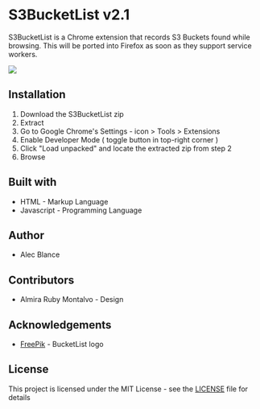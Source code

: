 # S3BucketList v2.1

S3BucketList is a Chrome extension that records S3 Buckets found while browsing. 
This will be ported into Firefox as soon as they support service workers. 

![](screenshot.png)

## Installation
1. Download the S3BucketList zip
2. Extract 
3. Go to Google Chrome's Settings - icon > Tools > Extensions
4. Enable Developer Mode ( toggle button in top-right corner )
5. Click "Load unpacked" and locate the extracted zip from step 2
6. Browse

## Built with
 - HTML - Markup Language
 - Javascript - Programming Language

## Author
 - Alec Blance 
## Contributors
 - Almira Ruby Montalvo - Design
## Acknowledgements
 - [FreePik](https://www.flaticon.com/authors/freepik) - BucketList logo
## License
This project is licensed under the MIT License - see the [LICENSE](LICENSE) file for details



